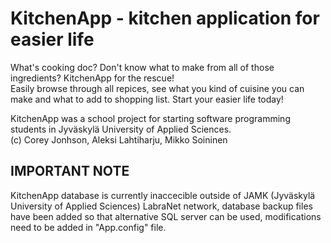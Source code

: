 # KitchenApp - kitchen application for easier life  

What's cooking doc? Don't know what to make from all of those ingredients? KitchenApp for the rescue!  
Easily browse through all repices, see what you kind of cuisine you can make and what to add to shopping list. Start your easier life today!


KitchenApp was a school project for starting software programming students in Jyväskylä University of Applied Sciences.  
(c) Corey Jonhson, Aleksi Lahtiharju, Mikko Soininen


## IMPORTANT NOTE  

KitchenApp database is currently inaccecible outside of JAMK (Jyväskylä University of Applied Sciences) LabraNet network, database backup files have been added so that alternative SQL server can be used, modifications need to be added in "App.config" file.
